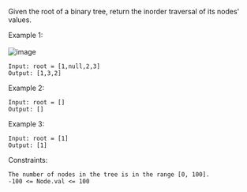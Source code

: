 Given the root of a binary tree, return the inorder traversal of its nodes' values.

 

Example 1: \
\
![image](https://user-images.githubusercontent.com/86098096/186207941-4afa7cd8-7b18-4aef-b4c9-8ec5dacba3d4.png)


```
Input: root = [1,null,2,3]
Output: [1,3,2]
```
Example 2:
```
Input: root = []
Output: []
```
Example 3:
```
Input: root = [1]
Output: [1]
 ```

Constraints:
```
The number of nodes in the tree is in the range [0, 100].
-100 <= Node.val <= 100
```
